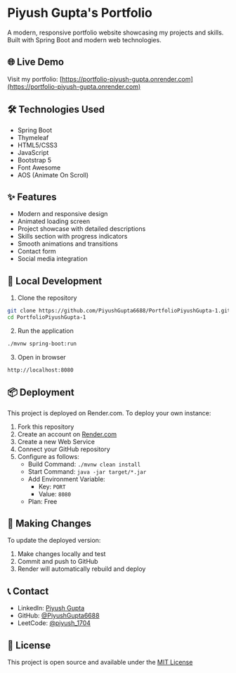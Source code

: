 # Piyush Gupta's Portfolio

A modern, responsive portfolio website showcasing my projects and skills. Built with Spring Boot and modern web technologies.

## 🌐 Live Demo
Visit my portfolio: [https://portfolio-piyush-gupta.onrender.com](https://portfolio-piyush-gupta.onrender.com)

## 🛠️ Technologies Used
- Spring Boot
- Thymeleaf
- HTML5/CSS3
- JavaScript
- Bootstrap 5
- Font Awesome
- AOS (Animate On Scroll)

## ✨ Features
- Modern and responsive design
- Animated loading screen
- Project showcase with detailed descriptions
- Skills section with progress indicators
- Smooth animations and transitions
- Contact form
- Social media integration

## 🚀 Local Development
1. Clone the repository
```bash
git clone https://github.com/PiyushGupta6688/PortfolioPiyushGupta-1.git
cd PortfolioPiyushGupta-1
```

2. Run the application
```bash
./mvnw spring-boot:run
```

3. Open in browser
```
http://localhost:8080
```

## 📦 Deployment
This project is deployed on Render.com. To deploy your own instance:

1. Fork this repository
2. Create an account on [Render.com](https://render.com)
3. Create a new Web Service
4. Connect your GitHub repository
5. Configure as follows:
   - Build Command: `./mvnw clean install`
   - Start Command: `java -jar target/*.jar`
   - Add Environment Variable:
     - Key: `PORT`
     - Value: `8080`
   - Plan: Free

## 🔄 Making Changes
To update the deployed version:
1. Make changes locally and test
2. Commit and push to GitHub
3. Render will automatically rebuild and deploy

## 📞 Contact
- LinkedIn: [Piyush Gupta](https://www.linkedin.com/in/piyush-gupta-3b6751256/)
- GitHub: [@PiyushGupta6688](https://github.com/PiyushGupta6688)
- LeetCode: [@piyush_1704](https://leetcode.com/u/piyush_1704/)

## 📄 License
This project is open source and available under the [MIT License](LICENSE) 
